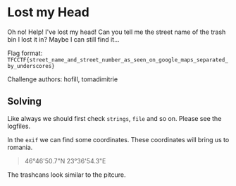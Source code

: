 # Lost my Head

Oh no! Help! I've lost my head! Can you tell me the street name of the trash bin I lost it in? Maybe I can still find it...

Flag format: `TFCCTF{street_name_and_street_number_as_seen_on_google_maps_separated_by_underscores}`

Challenge authors: hofill, tomadimitrie

## Solving
Like always we should first check `strings`, `file` and so on.
Please see the logfiles.

In the `exif` we can find some coordinates. These coordinates will bring us to romania.

> 46°46'50.7"N 23°36'54.3"E

The trashcans look similar to the pitcure.


